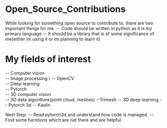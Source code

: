 # Open_Source_Contributions

While looking for something open source to contribute to, there are two important things for me. 
-- Code should be written in python as it is my primary language
-- It should be a library that is of some significance of me(either im using it or im planning to learn it)

# My fields of interest 
-- Computer vision
\
		-- Image processing
\ 
		-- OpenCV
\
	-- Deep learning
\
		-- Pytorch
\
-- 3D computer vision
\
	-- 3D data algorithms(point cloud, meshes)
		--Trimesh
	-- 3D deep learning
		-- Pytorch 3d
		-- Kaolin

Next Step.
	-- Read pytorch3d and understand how code is managed.
	-- Find some fucntions which are not there and are helpful.
